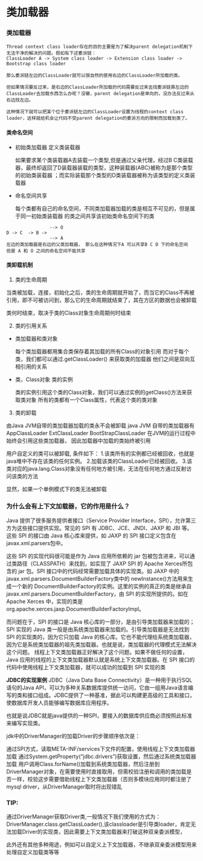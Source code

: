 # 类加载器


### 类加载器
```
Thread context class loader存在的目的主要是为了解决parent delegation机制下无法干净的解决的问题。假如有下述委派链： 
ClassLoader A -> System class loader -> Extension class loader -> Bootstrap class loader 

那么委派链左边的ClassLoader就可以很自然的使用右边的ClassLoader所加载的类。 

但如果情况要反过来，是右边的ClassLoader所加载的代码需要反过来去找委派链靠左边的ClassLoader去加载东西怎么办呢？没辙，parent delegation是单向的，没办法反过来从右边找左边。 

这种情况下就可以把某个位于委派链左边的ClassLoader设置为线程的context class loader，这样就给机会让代码不受parent delegation的委派方向的限制而加载到类了。

```

####  类命名空间

- 初始类加载器 定义类装载器

    如果要求某个类装载器A去装载一个类型,但是通过父亲代理，经过B C类装载器，最终却返回了D装载器装载的类型，这种装载器(ABC)被称为是那个类型的初始类装载器 ；而实际装载那个类型的D类装载器被称为该类型的定义类装载器


- 命名空间共享

    每个类都有自己的命名空间，不同类加载器加载的类是相互不可见的，但是属于同一初始类装载器
    的类之间共享该初始类命名空间下的类

 ```
                 --> O
 D -> C  -> B -> 
                 --> A
 左边的类加载器是右边的父类加载器， 那么在这种情况下A 可以共享B C D 下的命名空间
 但是 A 和 O 之间的命名空间不能共享

 ```
#### 类卸载机制

1. 类的生命周期

当类被加载，连接，初始化之后，类的生命周期就开始了，而当它的Class不再被引用，即不可被访问到，那么它的生命周期就结束了，其在方区的数据也会被卸载

类何时结束，取决于类的Class对象生命周期何时结束

2.  类的引用关系

- 类加载器和类对象 

    每个类加载器都用集合类保存着其加载的所有Class的对象引用
    而对于每个类，我们都可以通过.getClassLoader() 来获取类的加载器
    他们之间是双向互相引用的关系

- 类，Class对象 类的实例

    类的实例引用这个类的Class对象，我们可以通过实例的getClass()方法来获取类对象
    所有的类都有一个Class属性，代表这个类的类对象

3. 类的卸载

由Java JVM自带的类加载器加载的类永不会被卸载
java JVM 自带的类加载器有 AppClassLoader ExtClassLoader BootStrapClassLoader
在JVM的运行过程中始终会引用这些类加载器， 因此加载器中加载的类始终被引用

用户自定义的类可以被卸载, 条件如下：
    1.该类所有的实例都已经被回收，也就是java堆中不存在该类的任何实例。
    2.加载该类的ClassLoader已经被回收。
    3.该类对应的java.lang.Class对象没有任何地方被引用，无法在任何地方通过反射访问该类的方法

显然，如果一个单例模式下的类无法被卸载

### 为什么会有上下文加载器，它的作用是什么？

  Java 提供了很多服务提供者接口（Service Provider Interface，SPI），允许第三方为这些接口提供实现。常见的 SPI 有 JDBC、JCE、JNDI、JAXP 和 JBI 等。这些 SPI 的接口由 Java 核心库来提供，如 JAXP 的 SPI 接口定义包含在 javax.xml.parsers包中。

  这些 SPI 的实现代码很可能是作为 Java 应用所依赖的 jar 包被包含进来，可以通过类路径（CLASSPATH）来找到，如实现了 JAXP SPI 的 Apache Xerces所包含的 jar 包。SPI 接口中的代码经常需要加载具体的实现类。如 JAXP 中的 javax.xml.parsers.DocumentBuilderFactory类中的 newInstance()方法用来生成一个新的 DocumentBuilderFactory的实例。这里的实例的真正的类是继承自 javax.xml.parsers.DocumentBuilderFactory，由 SPI 的实现所提供的。如在 Apache Xerces 中，实现的类是 org.apache.xerces.jaxp.DocumentBuilderFactoryImpl。
  
  而问题在于，SPI 的接口是 Java 核心库的一部分，是由引导类加载器来加载的；SPI 实现的 Java 类一般是由系统类加载器来加载的。引导类加载器是无法找到 SPI 的实现类的，因为它只加载 Java 的核心库。它也不能代理给系统类加载器，因为它是系统类加载器的祖先类加载器。也就是说，类加载器的代理模式无法解决这个问题。
  线程上下文类加载器正好解决了这个问题。如果不做任何的设置，Java 应用的线程的上下文类加载器默认就是系统上下文类加载器。在 SPI 接口的代码中使用线程上下文类加载器，就可以成功的加载到 SPI 实现的类

  **JDBC的实现案例**
      JDBC（Java Data Base Connectivity）是一种用于执行SQL语句的Java API，可以为多种关系数据库提供统一访问，它由一组用Java语言编写的类和接口组成。JDBC提供了一种基准，据此可以构建更高级的工具和接口，使数据库开发人员能够编写数据库应用程序。

也就是说JDBC就是java提供的一种SPI，要接入的数据库供应商必须按照此标准来编写实现类。

jdk中的DriverManager的加载Driver的步骤顺序依次是：

通过SPI方式，读取META-INF/services下文件的配置，使用线程上下文类加载器加载
通过System.getProperty(“jdbc.drivers”)获取设置，然后通过系统类加载器加载
用户调用Class.forName()加载到系统类加载器，然后注册到DriverManager对象，在需要使用时直接取用，但需校验注册和调用的类加载是否一样，校验这步需要借助线程上下文类加载器（否则多模块应用同时都注册了mysql driver，从DriverManager取时将出现错乱


### TIP:
通过DriverManager获取Driver类,一般情况下我们使用的方式为：DriverManager.class.getClassLoader(),该classloader是引导类loader，肯定无法加载Driver的实现类，因此需要上下文类加载器来打破这种双亲委派模型，

此外还有其他多种用途，例如可以自定义上下文加载器，不继承双亲委派模型用来处理自定义加载类等等
